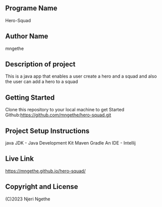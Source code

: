 ## Programe Name
Hero-Squad
## Author Name
mngethe
## Description of project
This is a java app that enables a user create a hero and a squad and also the user can add a hero to a squad
## Getting Started
Clone this repository to your local machine to get Started
Github:https://github.com/mngethe/hero-squad.git
## Project Setup Instructions
java
JDK - Java Development Kit
Maven
Gradle
An IDE - Intellij
## Live Link
https://mngethe.github.io/hero-squad/
## Copyright and License
(C)2023 Njeri Ngethe
